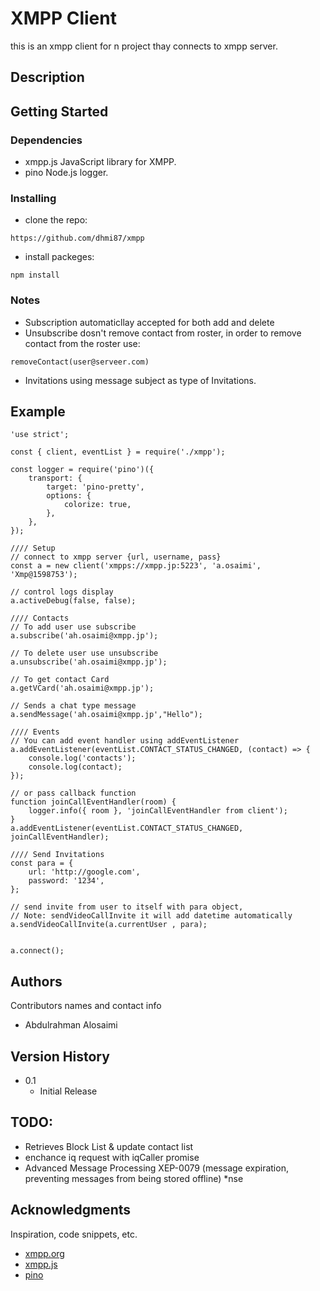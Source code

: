 # XMPP Client

this is an xmpp client for n project thay connects to xmpp server.

## Description

## Getting Started

### Dependencies

- xmpp.js JavaScript library for XMPP.
- pino Node.js logger.

### Installing

- clone the repo:

```
https://github.com/dhmi87/xmpp
```

- install packeges:

```
npm install
```

### Notes

- Subscription automaticllay accepted for both add and delete
- Unsubscribe dosn't remove contact from roster, in order to remove contact from the roster use:

```
removeContact(user@serveer.com)
```

- Invitations using message subject as type of Invitations.

## Example

```
'use strict';

const { client, eventList } = require('./xmpp');

const logger = require('pino')({
	transport: {
		target: 'pino-pretty',
		options: {
			colorize: true,
		},
	},
});

//// Setup
// connect to xmpp server {url, username, pass}
const a = new client('xmpps://xmpp.jp:5223', 'a.osaimi', 'Xmp@1598753');

// control logs display
a.activeDebug(false, false);

//// Contacts
// To add user use subscribe
a.subscribe('ah.osaimi@xmpp.jp');

// To delete user use unsubscribe
a.unsubscribe('ah.osaimi@xmpp.jp');

// To get contact Card
a.getVCard('ah.osaimi@xmpp.jp');

// Sends a chat type message
a.sendMessage('ah.osaimi@xmpp.jp',"Hello");

//// Events
// You can add event handler using addEventListener
a.addEventListener(eventList.CONTACT_STATUS_CHANGED, (contact) => {
	console.log('contacts');
	console.log(contact);
});

// or pass callback function
function joinCallEventHandler(room) {
	logger.info({ room }, 'joinCallEventHandler from client');
}
a.addEventListener(eventList.CONTACT_STATUS_CHANGED, joinCallEventHandler);

//// Send Invitations
const para = {
	url: 'http://google.com',
	password: '1234',
};

// send invite from user to itself with para object,
// Note: sendVideoCallInvite it will add datetime automatically
a.sendVideoCallInvite(a.currentUser , para);


a.connect();

```

## Authors

Contributors names and contact info

- Abdulrahman Alosaimi

## Version History

- 0.1
  - Initial Release

## TODO:

- Retrieves Block List & update contact list
- enchance iq request with iqCaller promise
- Advanced Message Processing XEP-0079 (message expiration, preventing messages from being stored offline)
  \*nse

## Acknowledgments

Inspiration, code snippets, etc.

- [xmpp.org](https://xmpp.org/)
- [xmpp.js](https://github.com/xmppjs/xmpp.js/)
- [pino](https://github.com/pinojs/pino)
